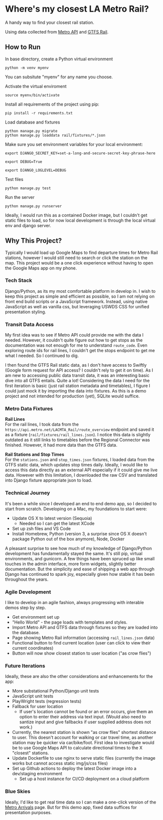 # Where's my closest LA Metro Rail?
A handy way to find your closest rail station.

Using data collected from [Metro API](https://api.metro.net/docs) and [GTFS Rail](https://gitlab.com/LACMTA/gtfs_rail).

## How to Run
In base directory, create a Python virtual environment
```
python -m venv myenv
```
You can subsitute "myenv" for any name you choose.

Activate the virtual enviroment
```
source myenv/bin/activate
```
Install all requirements of the project using pip:
```
pip install -r requirements.txt
```
Load database and fixtures
```
python manage.py migrate
python manage.py loaddata rail/fixtures/*.json
```
Make sure you set environment variables for your local environment:
```
export DJANGO_SECRET_KEY=set-a-long-and-secure-secret-key-phrase-here

export DEBUG=True

export DJANGO_LOGLEVEL=DEBUG
```
Test files
```
python manage.py test
```
Run the server
```
python manage.py runserver
```

Ideally, I would run this as a contained Docker image, but I couldn't get static files to load, so for now local development is through the local virtual env and django server.

## Why This Project?
Typically I would load up Google Maps to find departure times for Metro Rail stations, however I would still need to search or click the station on the map. This project would be a one click experience without having to open the Google Maps app on my phone.

### Tech Stack
Django/Python, as its my most comfortable platform in develop in. I wish to keep this project as simple and efficient as possible, so I am not relying on front end build scripts or a JavaScript framework. Instead, using native JavaScript as well as vanilla css, but leveraging USWDS CSS for unified presentation styling.

### Transit Data Access
My first idea was to see if Metro API could provide me with the data I needed. However, it couldn't quite figure out how to get stops as the documentation was not enough for me to understand `route_code`. Even exploring route ids for rail lines, I couldn't get the stops endpoint to get me what I needed. So I continued to dig.

I then found the GTFS Rail static data, as I don't have access to Swiftly (Google form request for API access? I couldn't rely to get it on time). As I am new to accessing public data transit data, it was an interesting basic dive into all GTFS entails. Quite a lot! Considering the data I need for the first iteration is basic (just rail station metadata and timetables), I figure I could just mock it by importing the data into fixtures. As this is a demo project and not intended for production (yet), SQLite would suffice.

### Metro Data Fixtures
**Rail Lines**<br>
For the rail lines, I took data from the `https://api.metro.net/LACMTA_Rail/route_overview` endpoint and saved it as a fixture (`rail/fixtures/rail_lines.json`). I notice this data is slightly outdated as it still links to timetables before the Regional Connector was finished. However, it had more data than the GTFS data.

**Rail Stations and Stop Times**<br>
For the `stations.json` and `stop_times.json` fixtures, I loaded data from the GTFS static data, which updates stop times daily. Ideally, I would like to access this data directly as an external API especially if it could give me live data. However with this limitation, I downloaded the raw CSV and translated into Django fixture appropriate json to load.

### Technical Journey
It's been a while since I developed an end to end demo app, so I decided to start from scratch. Developing on a Mac, my foundations to start were:
- Update OS X to latest version (Sequoia)
  - Needed so I can get the latest XCode
- Set up zsh files and VS Code
- Install Homebrew, Python (version 3, a surprise since OS X doesn't package Python out of the box anymore), Node, Docker

A pleasant surprise to see how much of my knowledge of Django/Python development has fundamentally stayed the same. It's still pip, virtual environments, and gunicorn. A few things have been spruced up like small touches in the admin interface, more form widgets, slightly better documentation. But the simplicity and ease of shipping a web app through Django has continued to spark joy, especially given how stable it has been throughout the years.

### Agile Development
I like to develop in an agile fashion, always progressing with interable demos step by step.
- Get environment set up
- "Hello World" - the page loads with templates and styles.
- Import Metro API and GTFS data through fixtures so they are loaded into the database.
- Page showing Metro Rail information (accessing `rail_lines.json` data)
- Functional button to find current location (user can click to view their current coordinates)
- Button will now show closest station to user location ("as crow flies")

### Future Iterations
Ideally, these are also the other considerations and enhancements for the app:
- More substational Python/Django unit tests
- JavaScript unit tests
- PlayWright tests (regression tests)
- Fallback for user location
  - If user's location cannot be found or an error occurs, give them an option to enter their address via text input. (Would also need to santize input and give fallbacks if user supplied address does not work.)
- Currently, the nearest station is shown "as crow flies" shortest distance to user. This doesn't account for walking or car travel time, as another station may be quicker via car/bike/foot. First idea to investigate would be to use Google Maps API to calculate directional times to the X "closest" stations.
- Update Dockerfile to use nginx to serve static files (currently the image works but cannot access static img/js/css files)
- Set up Github actions to deploy the latest Docker image into a dev/staging environment
  - Set up a host instance for CI/CD deployment on a cloud platform


### Blue Skies
Ideally, I'd like to get real time data so I can make a one-click version of the [Metro Arrivals](https://www.metro.net/riding/nextrip/) page. But for this demo app, fixed data suffices for presentation purposes.